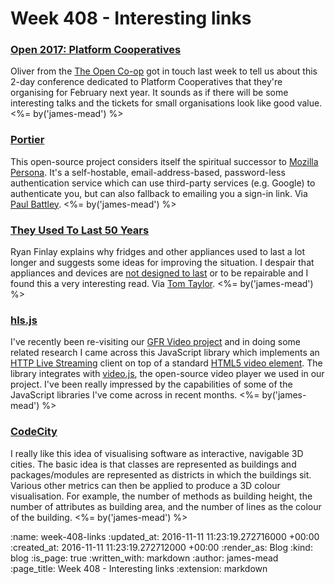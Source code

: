 Week 408 - Interesting links
============================

### [Open 2017: Platform Cooperatives](https://2017.open.coop/)

Oliver from the [The Open Co-op](https://open.coop/) got in touch last week to tell us about this 2-day conference dedicated to Platform Cooperatives that they're organising for February next year. It sounds as if there will be some interesting talks and the tickets for small organisations look like good value. <%= by('james-mead') %>

### [Portier](https://portier.github.io/)

This open-source project considers itself the spiritual successor to [Mozilla Persona](https://login.persona.org/). It's a self-hostable, email-address-based, password-less authentication service which can use third-party services (e.g. Google) to authenticate you, but can also fallback to emailing you a sign-in link. Via [Paul Battley](http://po-ru.com/). <%= by('james-mead') %>

### [They Used To Last 50 Years](http://recraigslist.com/2015/10/they-used-to-last-50-years/)

Ryan Finlay explains why fridges and other appliances used to last a lot longer and suggests some ideas for improving the situation. I despair that appliances and devices are [not designed to last](https://en.wikipedia.org/wiki/Planned_obsolescence) or to be repairable and I found this a very interesting read. Via [Tom Taylor](https://tomtaylor.co.uk/). <%= by('james-mead') %>

### [hls.js](https://github.com/dailymotion/hls.js)

I've recently been re-visiting our [GFR Video project](/gfr-video) and in doing some related research I came across this JavaScript library which implements an [HTTP Live Streaming](http://en.wikipedia.org/wiki/HTTP_Live_Streaming) client on top of a standard [HTML5 video element](https://www.html5rocks.com/en/tutorials/video/basics/). The library integrates with [video.js](http://videojs.com/), the open-source video player we used in our project. I've been really impressed by the capabilities of some of the JavaScript libraries I've come across in recent months. <%= by('james-mead') %>

### [CodeCity](https://wettel.github.io/codecity.html)

I really like this idea of visualising software as interactive, navigable 3D cities. The basic idea is that classes are represented as buildings and packages/modules are represented as districts in which the buildings sit. Various other metrics can then be applied to produce a 3D colour visualisation. For example, the number of methods as building height, the number of attributes as building area, and the number of lines as the colour of the building. <%= by('james-mead') %>

:name: week-408-links
:updated_at: 2016-11-11 11:23:19.272716000 +00:00
:created_at: 2016-11-11 11:23:19.272712000 +00:00
:render_as: Blog
:kind: blog
:is_page: true
:written_with: markdown
:author: james-mead
:page_title: Week 408 - Interesting links
:extension: markdown
